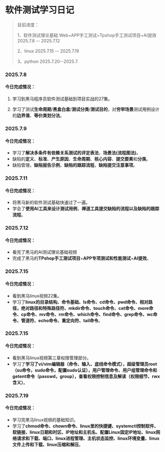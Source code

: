 # 软件测试学习日记

>目前进度：
>
>1、软件测试理论基础 Web+APP手工测试+Tpshop手工测试项目+AI提效	2025.7.8 -- 2025.7.12
>
>2、linux														    2025.7.15 -- 2025.7.19
>
>3、python														2025.7.20--2025.7.

### 2025.7.8

#### 今日完成情况：

1. 学习到黑马程序员软件测试基础到项目实战的27集。

2. 学习了测试**生命周期**/**黑盒白盒**/**测试分类**/**测试目的**，对**穷举场景**测试用例设计的**边界值**、**等价类划分法**。

   

### 2025.7.9

#### 今日完成情况：

- 学习了**解决多条件有依赖关系测试的评定表法**，**场景法(流程图法)**。
- 缺陷的**定义**、**标准**、**产生原因**、**生命周期**、**核心内容**、**提交要素**和**分类**。
- 缺陷管理，**缺陷报告示例**，**缺陷的跟踪流程**，**缺陷提交注意事项**。



### 2025.7.11

#### 今日完成情况：

- 将黑马新的软件测试基础快速过了一遍。
- 学会了**使用AI工具来设计测试用例**，**禅道工具提交缺陷的流程以及缺陷的跟踪流程**。



### 2025.7.12

#### 今日完成情况：

- 看完了黑马的AI测试理论基础视频
- 完成了黑马的**TPshop手工测试项目**+**APP专项测试和性能测试**+**AI提效**。



### 2025.7.15

#### 今日完成情况：

- 看到黑马linux视频22集。
- 学习了**linux的目录结构、命令基础、ls命令、cd命令、pwd命令、相对路径，绝对路径和特殊路径符、mkdir命令、touch命令、cat命令、more命令、cp命令、mv命令、rm命令、which命令、find命令、grep命令、wc命令、管道符、echo命令、重定向符、tail命令**。



### 2025.7.15

#### 今日完成情况：

- 看到黑马linux视频第三章权限管理部分。
- 学习了**学习了vi/vim编辑器（命令、输入、底线命令模式），超级管理员root（su命令，sudo命令，配置sudo认证），用户管理命令、用户组管理命令和getent命令（passwd，group），查看权限控制信息及解读（权限细节、rwx含义）**。



### 2025.7.19

#### 今日完成情况：

- 学习完黑马linux视频的基础知识。
- 学习了**chmod命令、chown命令、linux里的快捷键、systemctl控制软件、软链接、linux日期和时区、IP地址和主机名、配置Linux固定IP地址、linux网络请求和下载、端口、linux进程管理、主机状态监控、linux环境变量、linux文件上传和下载、linux压缩和解压**。
